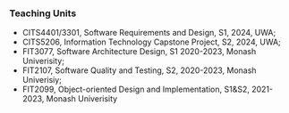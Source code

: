 
### Teaching Units

- CITS4401/3301, Software Requirements and Design, S1, 2024, UWA;
- CITS5206, Information Technology Capstone Project, S2, 2024, UWA; 
- FIT3077, Software Architecture Design, S1 2020-2023, Monash Univerisity;
- FIT2107, Software Quality and Testing, S2, 2020-2023, Monash Univerisiy;
- FIT2099, Object-oriented Design and Implementation, S1&S2, 2021-2023, Monash Univerisity
